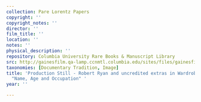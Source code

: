 ```yaml
---
collection: Pare Lorentz Papers
copyright: ''
copyright_notes: ''
director: ''
film_title: ''
location: ''
notes: ''
physical_description: ''
repository: Columbia University Rare Books & Manuscript Library
src: http://gainesfilm.qa-lamp.ccnmtl.columbia.edu/sites/files/gainesfilm/images/110094035.jpg
taxonomies: [Documentary Tradition, Image]
title: 'Production Still - Robert Ryan and uncredited extras in Wardrobe Test for
  "Name, Age and Occupation" '
year: ''

---
```

